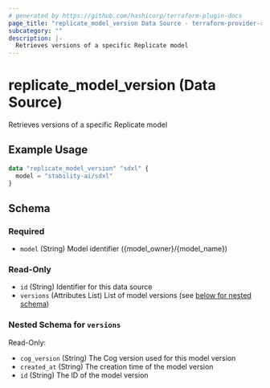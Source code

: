 ```yaml
---
# generated by https://github.com/hashicorp/terraform-plugin-docs
page_title: "replicate_model_version Data Source - terraform-provider-replicate"
subcategory: ""
description: |-
  Retrieves versions of a specific Replicate model
---
```


# replicate_model_version (Data Source)

Retrieves versions of a specific Replicate model

## Example Usage

```terraform
data "replicate_model_version" "sdxl" {
  model = "stability-ai/sdxl"
}
```

<!-- schema generated by tfplugindocs -->
## Schema

### Required

- `model` (String) Model identifier ({model_owner}/{model_name})

### Read-Only

- `id` (String) Identifier for this data source
- `versions` (Attributes List) List of model versions (see [below for nested schema](#nestedatt--versions))

<a id="nestedatt--versions"></a>
### Nested Schema for `versions`

Read-Only:

- `cog_version` (String) The Cog version used for this model version
- `created_at` (String) The creation time of the model version
- `id` (String) The ID of the model version
